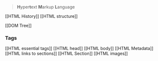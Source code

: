 > **H**yper**t**ext **M**arkup **L**anguage

[[HTML History]]
[[HTML structure]] 


[[DOM Tree]]


### Tags
[[HTML essential tags]]
[[HTML head]]
[[HTML body]]
[[HTML Metadata]]
[[HTML links to sections]]
[[HTML Section]]
[[HTML images]]



